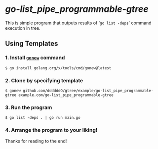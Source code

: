 # *go-list_pipe_programmable-gtree*

This is simple program that outputs results of '`go list -deps`' command execution in tree.

## Using Templates

### 1. Install [`gonew`](https://pkg.go.dev/golang.org/x/tools/cmd/gonew) command

```console
$ go install golang.org/x/tools/cmd/gonew@latest
```

### 2. Clone by specifying template

```console
$ gonew github.com/ddddddO/gtree/example/go-list_pipe_programmable-gtree example.com/go-list_pipe_programmable-gtree
```

### 3. Run the program

```console
$ go list -deps . | go run main.go
```

### 4. Arrange the program to your liking!

Thanks for reading to the end!
